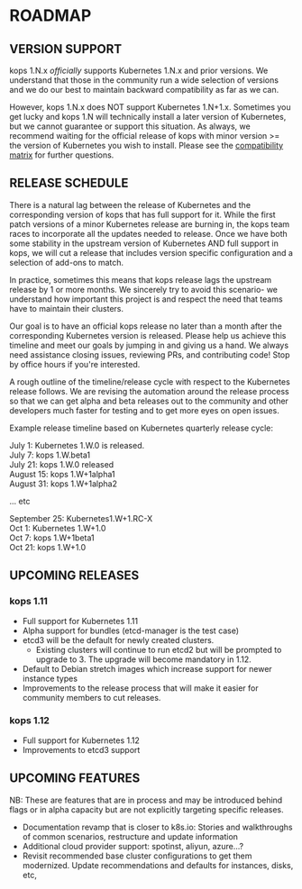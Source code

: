 # ROADMAP

## VERSION SUPPORT
kops 1.N.x _officially_ supports Kubernetes 1.N.x and prior versions. We understand that those in the community run a wide selection of versions and we do our best to maintain backward compatibility as far as we can. 

However, kops 1.N.x does NOT support Kubernetes 1.N+1.x. Sometimes you get lucky and kops 1.N will technically install a later version of Kubernetes, but we cannot guarantee or support this situation. As always, we recommend waiting for the official release of kops with minor version >= the version of Kubernetes you wish to install. Please see the [compatibility matrix](README.md#Compatibility_Matrix) for further questions.

## RELEASE SCHEDULE
There is a natural lag between the release of Kubernetes and the corresponding version of kops that has full support for it. While the first patch versions of a minor Kubernetes release are burning in, the kops team races to incorporate all the updates needed to release. Once we have both some stability in the upstream version of Kubernetes AND full support in kops, we will cut a release that includes version specific configuration and a selection of add-ons to match.

In practice, sometimes this means that kops release lags the upstream release by 1 or more months. We sincerely try to avoid this scenario- we understand how important this project is and respect the need that teams have to maintain their clusters. 

Our goal is to have an official kops release no later than a month after the corresponding Kubernetes version is released. Please help us achieve this timeline and meet our goals by jumping in and giving us a hand. We always need assistance closing issues, reviewing PRs, and contributing code! Stop by office hours if you're interested. 

A rough outline of the timeline/release cycle with respect to the Kubernetes release follows. We are revising the automation around the release process so that we can get alpha and beta releases out to the community and other developers much faster for testing and to get more eyes on open issues.

Example release timeline based on Kubernetes quarterly release cycle:

July 1: Kubernetes 1.W.0 is released.  
July 7: kops 1.W.beta1  
July 21: kops 1.W.0 released  
August 15: kops 1.W+1alpha1  
August 31: kops 1.W+1alpha2  

... etc

September 25: Kubernetes1.W+1.RC-X  
Oct 1: Kubernetes 1.W+1.0  
Oct 7: kops 1.W+1beta1  
Oct 21: kops 1.W+1.0  


## UPCOMING RELEASES

### kops 1.11

* Full support for Kubernetes 1.11
* Alpha support for bundles (etcd-manager is the test case)
* etcd3 will be the default for newly created clusters. 
  - Existing clusters will continue to run etcd2 but will be prompted to upgrade to 3. The upgrade will become mandatory in 1.12.
* Default to Debian stretch images which increase support for newer instance types
* Improvements to the release process that will make it easier for community members to cut releases.

### kops 1.12
* Full support for Kubernetes 1.12
* Improvements to etcd3 support

## UPCOMING FEATURES
NB: These are features that are in process and may be introduced behind flags or in alpha capacity but are not explicitly targeting specific releases. 

* Documentation revamp that is closer to k8s.io: Stories and walkthroughs of common scenarios, restructure and update information
* Additional cloud provider support: spotinst, aliyun, azure...?
* Revisit recommended base cluster configurations to get them modernized. Update recommendations and defaults for instances, disks, etc, 

